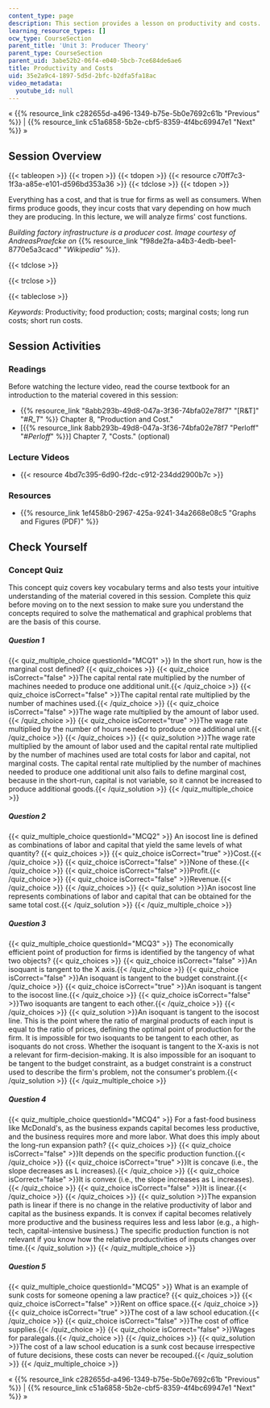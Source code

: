 ```yaml
---
content_type: page
description: This section provides a lesson on productivity and costs.
learning_resource_types: []
ocw_type: CourseSection
parent_title: 'Unit 3: Producer Theory'
parent_type: CourseSection
parent_uid: 3abe52b2-06f4-e040-5bcb-7ce684de6ae6
title: Productivity and Costs
uid: 35e2a9c4-1897-5d5d-2bfc-b2dfa5fa18ac
video_metadata:
  youtube_id: null
---
```


« {{% resource_link c282655d-a496-1349-b75e-5b0e7692c61b "Previous" %}} | {{% resource_link c51a6858-5b2e-cbf5-8359-4f4bc69947e1 "Next" %}} »

Session Overview
----------------

{{< tableopen >}}
{{< tropen >}}
{{< tdopen >}}
{{< resource c70ff7c3-1f3a-a85e-e101-d596bd353a36 >}}
{{< tdclose >}}
{{< tdopen >}}


Everything has a cost, and that is true for firms as well as consumers. When firms produce goods, they incur costs that vary depending on how much they are producing. In this lecture, we will analyze firms' cost functions.

_Building factory infrastructure is a producer cost. Image courtesy of AndreasPraefcke on_ {{% resource_link "f98de2fa-a4b3-4edb-bee1-8770e5a3cacd" "_Wikipedia_" %}}.


{{< tdclose >}}

{{< trclose >}}

{{< tableclose >}}

_Keywords_: Productivity; food production; costs; marginal costs; long run costs; short run costs.

Session Activities
------------------

### Readings

Before watching the lecture video, read the course textbook for an introduction to the material covered in this session:

*   {{% resource_link "8abb293b-49d8-047a-3f36-74bfa02e78f7" "\[R&T\]" "#_R_T_" %}} Chapter 8, "Production and Cost."
*   \[{{% resource_link 8abb293b-49d8-047a-3f36-74bfa02e78f7 "Perloff" "#_Perloff_" %}}\] Chapter 7, "Costs." (optional)

### Lecture Videos

*   {{< resource 4bd7c395-6d90-f2dc-c912-234dd2900b7c >}}

### Resources

*   {{% resource_link 1ef458b0-2967-425a-9241-34a2668e08c5 "Graphs and Figures (PDF)" %}}

Check Yourself
--------------

### Concept Quiz

This concept quiz covers key vocabulary terms and also tests your intuitive understanding of the material covered in this session. Complete this quiz before moving on to the next session to make sure you understand the concepts required to solve the mathematical and graphical problems that are the basis of this course.

##### Question 1
 {{< quiz_multiple_choice questionId="MCQ1" >}} In the short run, how is the marginal cost defined? {{< quiz_choices >}} {{< quiz_choice isCorrect="false" >}}The capital rental rate multiplied by the number of machines needed to produce one additional unit.{{< /quiz_choice >}} {{< quiz_choice isCorrect="false" >}}The capital rental rate multiplied by the number of machines used.{{< /quiz_choice >}} {{< quiz_choice isCorrect="false" >}}The wage rate multiplied by the amount of labor used.{{< /quiz_choice >}} {{< quiz_choice isCorrect="true" >}}The wage rate multiplied by the number of hours needed to produce one additional unit.{{< /quiz_choice >}} {{< /quiz_choices >}} {{< quiz_solution >}}The wage rate multiplied by the amount of labor used and the capital rental rate multiplied by the number of machines used are total costs for labor and capital, not marginal costs. The capital rental rate multiplied by the number of machines needed to produce one additional unit also fails to define marginal cost, because in the short-run, capital is not variable, so it cannot be increased to produce additional goods.{{< /quiz_solution >}} {{< /quiz_multiple_choice >}}
##### Question 2
 {{< quiz_multiple_choice questionId="MCQ2" >}} An isocost line is defined as combinations of labor and capital that yield the same levels of what quantity? {{< quiz_choices >}} {{< quiz_choice isCorrect="true" >}}Cost.{{< /quiz_choice >}} {{< quiz_choice isCorrect="false" >}}None of these.{{< /quiz_choice >}} {{< quiz_choice isCorrect="false" >}}Profit.{{< /quiz_choice >}} {{< quiz_choice isCorrect="false" >}}Revenue.{{< /quiz_choice >}} {{< /quiz_choices >}} {{< quiz_solution >}}An isocost line represents combinations of labor and capital that can be obtained for the same total cost.{{< /quiz_solution >}} {{< /quiz_multiple_choice >}}
##### Question 3
 {{< quiz_multiple_choice questionId="MCQ3" >}} The economically efficient point of production for firms is identified by the tangency of what two objects? {{< quiz_choices >}} {{< quiz_choice isCorrect="false" >}}An isoquant is tangent to the X axis.{{< /quiz_choice >}} {{< quiz_choice isCorrect="false" >}}An isoquant is tangent to the budget constraint.{{< /quiz_choice >}} {{< quiz_choice isCorrect="true" >}}An isoquant is tangent to the isocost line.{{< /quiz_choice >}} {{< quiz_choice isCorrect="false" >}}Two isoquants are tangent to each other.{{< /quiz_choice >}} {{< /quiz_choices >}} {{< quiz_solution >}}An isoquant is tangent to the isocost line. This is the point where the ratio of marginal products of each input is equal to the ratio of prices, defining the optimal point of production for the firm. It is impossible for two isoquants to be tangent to each other, as isoquants do not cross. Whether the isoquant is tangent to the X-axis is not a relevant for firm-decision-making. It is also impossible for an isoquant to be tangent to the budget constraint, as a budget constraint is a construct used to describe the firm's problem, not the consumer's problem.{{< /quiz_solution >}} {{< /quiz_multiple_choice >}}
##### Question 4
 {{< quiz_multiple_choice questionId="MCQ4" >}} For a fast-food business like McDonald's, as the business expands capital becomes less productive, and the business requires more and more labor. What does this imply about the long-run expansion path? {{< quiz_choices >}} {{< quiz_choice isCorrect="false" >}}It depends on the specific production function.{{< /quiz_choice >}} {{< quiz_choice isCorrect="true" >}}It is concave (i.e., the slope decreases as L increases).{{< /quiz_choice >}} {{< quiz_choice isCorrect="false" >}}It is convex (i.e., the slope increases as L increases).{{< /quiz_choice >}} {{< quiz_choice isCorrect="false" >}}It is linear.{{< /quiz_choice >}} {{< /quiz_choices >}} {{< quiz_solution >}}The expansion path is linear if there is no change in the relative productivity of labor and capital as the business expands. It is convex if capital becomes relatively more productive and the business requires less and less labor (e.g., a high-tech, capital-intensive business.) The specific production function is not relevant if you know how the relative productivities of inputs changes over time.{{< /quiz_solution >}} {{< /quiz_multiple_choice >}}
##### Question 5
 {{< quiz_multiple_choice questionId="MCQ5" >}} What is an example of sunk costs for someone opening a law practice? {{< quiz_choices >}} {{< quiz_choice isCorrect="false" >}}Rent on office space.{{< /quiz_choice >}} {{< quiz_choice isCorrect="true" >}}The cost of a law school education.{{< /quiz_choice >}} {{< quiz_choice isCorrect="false" >}}The cost of office supplies.{{< /quiz_choice >}} {{< quiz_choice isCorrect="false" >}}Wages for paralegals.{{< /quiz_choice >}} {{< /quiz_choices >}} {{< quiz_solution >}}The cost of a law school education is a sunk cost because irrespective of future decisions, these costs can never be recouped.{{< /quiz_solution >}} {{< /quiz_multiple_choice >}}

« {{% resource_link c282655d-a496-1349-b75e-5b0e7692c61b "Previous" %}} | {{% resource_link c51a6858-5b2e-cbf5-8359-4f4bc69947e1 "Next" %}} »